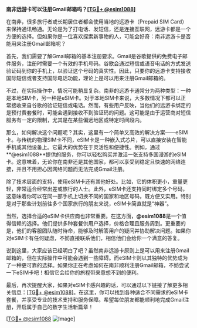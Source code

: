 **南非远游卡可以注册Gmail邮箱吗？[[TG💪+ @esim1088](https://t.me/s/esim1088)]**

在南非，很多旅行者或长期居住者都会使用当地的远游卡（Prepaid SIM Card）来保持通讯畅通。无论是为了打电话、发短信，还是连接互联网，远游卡都是一个方便的选择。但如果你是一位喜欢探索新事物的人，可能会好奇：南非远游卡是否能用来注册Gmail邮箱呢？

首先，我们需要了解Gmail邮箱的基本注册要求。Gmail是谷歌提供的免费电子邮件服务，注册时需要一个有效的手机号码。谷歌会通过短信或语音电话的方式发送验证码到你的手机上，以验证这个号码的真实性。因此，只要你的远游卡支持接收国际短信或者支持国际电话功能，理论上是可以用来注册Gmail邮箱的。

不过，在实际操作中，情况可能稍显复杂。南非的远游卡通常分为两种类型：一种是本地SIM卡，另一种是eSIM卡。对于本地SIM卡来说，大多数情况下都可以正常接收来自谷歌的验证短信或电话。然而，有些用户反映，当他们的远游卡绑定的是预付费套餐时，可能会遇到接收不到验证码的问题。这可能是由于运营商对短信服务有一定的限制，尤其是在某些偏远地区或特定时间段内。

那么，如何解决这个问题呢？其实，这里有一个简单又高效的解决方案——eSIM卡。与传统的物理SIM卡不同，eSIM卡是一种嵌入式芯片，可以直接安装在智能手机或其他设备上。它最大的优势在于灵活性和便捷性。例如，通过**@esim1088**提供的服务，你可以轻松购买并激活一张支持多国漫游的eSIM卡。这意味着，无论你在南非还是其他国家，都可以享受到稳定且快速的网络连接，并且不用担心因网络问题而无法完成Gmail注册。

除了技术层面的支持，使用eSIM卡还有其他好处。比如，它的体积更小，重量更轻，非常适合经常出差或旅行的人士。此外，eSIM卡还支持同时绑定多个号码，这意味着你可以在同一部手机上切换不同的国家和地区号码，既方便又实用。特别是对于那些计划前往多个国家旅行的朋友来说，eSIM卡简直就是“神器”。

当然，选择合适的eSIM卡供应商也非常重要。在这方面，**@esim1088**是一个值得信赖的选择。他们提供多种套餐供用户选择，价格合理且服务周到。更重要的是，他们的客服团队随时待命，能够及时解答用户的疑问并协助解决问题。如果你对eSIM卡有任何疑虑，不妨直接联系他们，相信他们会给你一个满意的答复。

说到这里，大家应该已经明白了吧？虽然南非远游卡原则上是可以用来注册Gmail邮箱的，但在实际操作中可能会遇到一些障碍。而eSIM卡则以其独特的优势成为了一种更可靠的选择。如果你正在考虑如何在南非顺利注册Gmail邮箱，不妨尝试一下eSIM卡吧！相信它会给你的旅程带来意想不到的便利。

最后，再次提醒大家，如果对eSIM卡感兴趣的话，可以通过以下链接了解更多相关信息：[[TG💪+ @esim1088](https://t.me/s/esim1088)]。在这里，你可以找到各种适合不同需求的eSIM卡套餐，并享受专业的技术支持和服务保障。希望每位朋友都能顺利地完成Gmail注册，开启属于自己的数字生活新篇章！

[[TG💪+ @esim1088](https://t.me/s/esim1088) ![Image](https://i.postimg.cc/4NQfJmqS/Snipaste-2025-05-13-00-14-12.png)]